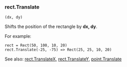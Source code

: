 ### rect.Translate

``` suneido
(dx, dy)
```

Shifts the position of the rectangle by **dx, dy**.

For example:

``` suneido
rect = Rect(50, 100, 10, 20)
rect.Translate(-25, -75) => Rect(25, 25, 10, 20)
```

See also: [rect.TranslateX](<rect.TranslateX.md>), [rect.TranslateY](<rect.TranslateY.md>), [point.Translate](<../Point/point.Translate.md>)
